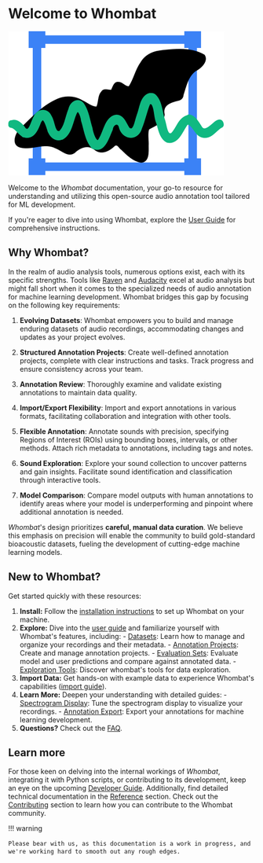 # Welcome to Whombat

![Whombat Logo](assets/logo.svg)

Welcome to the _Whombat_ documentation, your go-to resource for understanding and utilizing this open-source audio annotation tool tailored for ML development.

If you're eager to dive into using Whombat, explore the [User Guide](user_guide/index.md) for comprehensive instructions.

## Why Whombat?

In the realm of audio analysis tools, numerous options exist, each with its specific strengths.
Tools like [Raven](https://www.ravensoundsoftware.com/) and [Audacity](https://www.audacityteam.org/) excel at audio analysis but might fall short when it comes to the specialized needs of audio annotation for machine learning development.
Whombat bridges this gap by focusing on the following key requirements:

1. **Evolving Datasets**: Whombat empowers you to build and manage enduring datasets of audio recordings, accommodating changes and updates as your project evolves.

2. **Structured Annotation Projects**: Create well-defined annotation projects, complete with clear instructions and tasks.
      Track progress and ensure consistency across your team.

3. **Annotation Review**: Thoroughly examine and validate existing annotations to maintain data quality.

4. **Import/Export Flexibility**: Import and export annotations in various formats, facilitating collaboration and integration with other tools.

5. **Flexible Annotation**: Annotate sounds with precision, specifying Regions of Interest (ROIs) using bounding boxes, intervals, or other methods.
      Attach rich metadata to annotations, including tags and notes.

6. **Sound Exploration**: Explore your sound collection to uncover patterns and gain insights.
      Facilitate sound identification and classification through interactive tools.

7. **Model Comparison**: Compare model outputs with human annotations to identify areas where your model is underperforming and pinpoint where additional annotation is needed.

_Whombat_'s design prioritizes **careful, manual data curation**.
We believe this emphasis on precision will enable the community to build gold-standard bioacoustic datasets, fueling the development of cutting-edge machine learning models.

## New to Whombat?

Get started quickly with these resources:

1. **Install:** Follow the [installation instructions](user_guide/installation.md) to set up Whombat on your machine.
2. **Explore:** Dive into the [user guide](user_guide/index.md) and familiarize yourself with Whombat's features, including:
       - [Datasets](user_guide/datasets.md): Learn how to manage and organize your recordings and their metadata.
       - [Annotation Projects](user_guide/annotation_projects.md): Create and manage annotation projects.
       - [Evaluation Sets](user_guide/evaluation.md): Evaluate model and user predictions and compare against annotated data.
       - [Exploration Tools](user_guide/exploration.md): Discover whombat's tools for data exploration.
3. **Import Data:** Get hands-on with example data to experience Whombat's capabilities ([import guide](user_guide/import.md)).
4. **Learn More:** Deepen your understanding with detailed guides:
       - [Spectrogram Display](user_guide/spectrogram_display.md): Tune the spectrogram display to visualize your recordings.
       - [Annotation Export](user_guide/export.md): Export your annotations for machine learning development.
5. **Questions?** Check out the [FAQ](user_guide/faq.md).

## Learn more

For those keen on delving into the internal workings of _Whombat_, integrating it with Python scripts, or contributing to its development, keep an eye on the upcoming [Developer Guide](developer_guide/index.md).
Additionally, find detailed technical documentation in the [Reference](reference/api.md) section.
Check out the [Contributing](CONTRIBUTING.md) section to learn how you can contribute to the Whombat community.

!!! warning

    Please bear with us, as this documentation is a work in progress, and we're working hard to smooth out any rough edges.
